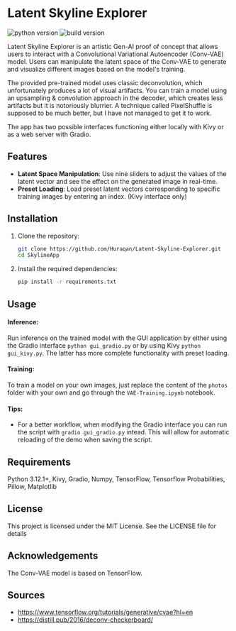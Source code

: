 # Latent Skyline Explorer
![python version](https://img.shields.io/badge/python-v3.12.1-green?logo=python) ![build version](https://img.shields.io/badge/build-v0.1-blue)

Latent Skyline Explorer is an artistic Gen-AI proof of concept that allows users to interact with a Convolutional Variational Autoencoder (Conv-VAE) model. Users can manipulate the latent space of the Conv-VAE to generate and visualize different images based on the model's training.

The provided pre-trained model uses classic deconvolution, which unfortunately produces a lot of visual artifacts. You can train a model using an upsampling & convolution approach in the decoder, which creates less artifacts but it is notoriously blurrier. A technique called PixelShuffle is supposed to be much better, but I have not managed to get it to work.

The app has two possible interfaces functioning either locally with Kivy or as a web server with Gradio.

## Features

- **Latent Space Manipulation**: Use nine sliders to adjust the values of the latent vector and see the effect on the generated image in real-time.
- **Preset Loading**: Load preset latent vectors corresponding to specific training images by entering an index. (Kivy interface only)

## Installation

1. Clone the repository:
    ```bash
    git clone https://github.com/Huraqan/Latent-Skyline-Explorer.git
    cd SkylineApp
    ```

2. Install the required dependencies:
    ```bash
    pip install -r requirements.txt
    ```

## Usage

#### Inference:
Run inference on the trained model with the GUI application by either using the Gradio interface `python gui_gradio.py` or by using Kivy `python gui_kivy.py`. The latter has more complete functionality with preset loading.

#### Training:
To train a model on your own images, just replace the content of the `photos` folder with your own and go through the `VAE-Training.ipynb` notebook.

#### Tips:
- For a better workflow, when modifying the Gradio interface you can run the script with `gradio gui_gradio.py` intead. This will allow for automatic reloading of the demo when saving the script.

## Requirements

Python 3.12.1+, Kivy, Gradio, Numpy, TensorFlow, Tensorflow Probabilities, Pillow, Matplotlib

## License

This project is licensed under the MIT License. See the LICENSE file for details

## Acknowledgements

The Conv-VAE model is based on TensorFlow.

## Sources

- https://www.tensorflow.org/tutorials/generative/cvae?hl=en
- https://distill.pub/2016/deconv-checkerboard/